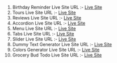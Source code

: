 1. Birthday Reminder Live Site URL :- [Live Site](https://birthday-reminder-singh.netlify.app/)
1. Tours Live Site URL :- [Live Site](https://tours-singh.netlify.app)
1. Reviews Live Site URL :- [Live Site](https://reviews-singh.netlify.app/)
1. Accordion Live Site URL :- [Live Site](https://accordion-singh.netlify.app/)
1. Menu Live Site URL :- [Live Site](https://menu-singh.netlify.app/)
1. Tabs Live Site URL :- [Live Site](https://tabs-singh.netlify.app/)
1. Slider Live Site URL :- [Live Site](https://slider-singh.netlify.app/)
1. Dummy Text Generator Live Site URL :- [Live Site](https://dummy-text-generator-singh.netlify.app/)
1. Colors Generator Live Site URL :- [Live Site](https://color-generator-singh.netlify.app/)
1. Grocery Bud Todo Live Site URL :- [Live Site](https://grocery-bud-singh.netlify.app/)
